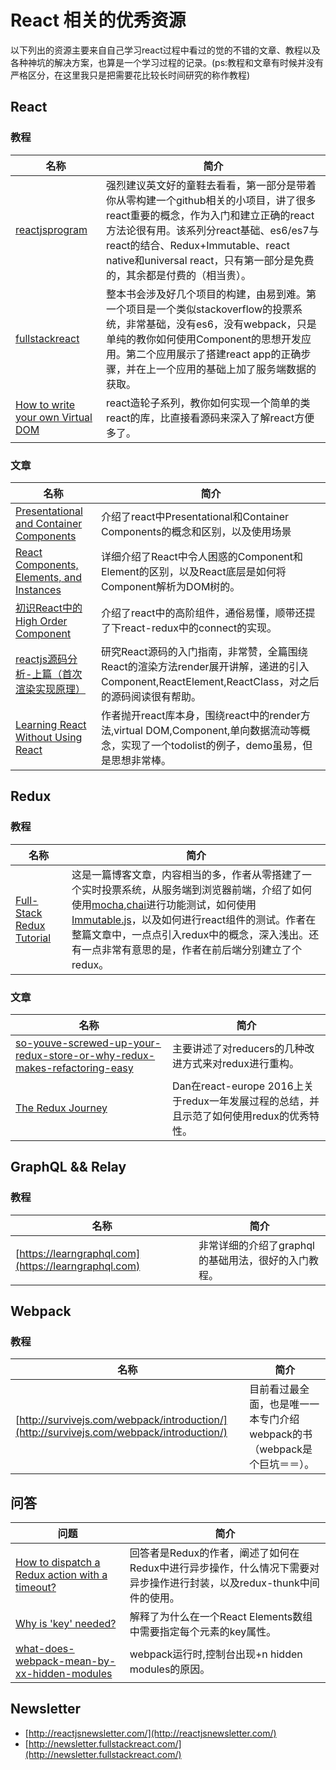 # React 相关的优秀资源
以下列出的资源主要来自自己学习react过程中看过的觉的不错的文章、教程以及各种神坑的解决方案，也算是一个学习过程的记录。(ps:教程和文章有时候并没有严格区分，在这里我只是把需要花比较长时间研究的称作教程)

## React
### 教程
名称  |  简介
---- | ----
[reactjsprogram](http://www.reactjsprogram.com/) | 强烈建议英文好的童鞋去看看，第一部分是带着你从零构建一个github相关的小项目，讲了很多react重要的概念，作为入门和建立正确的react方法论很有用。该系列分react基础、es6/es7与react的结合、Redux+Immutable、react native和universal react，只有第一部分是免费的，其余都是付费的（相当贵）。
[fullstackreact](https://www.fullstackreact.com/) | 整本书会涉及好几个项目的构建，由易到难。第一个项目是一个类似stackoverflow的投票系统，非常基础，没有es6，没有webpack，只是单纯的教你如何使用Component的思想开发应用。第二个应用展示了搭建react app的正确步骤，并在上一个应用的基础上加了服务端数据的获取。
[How to write your own Virtual DOM](https://medium.com/@deathmood/how-to-write-your-own-virtual-dom-ee74acc13060#.uqcirh1ic) | react造轮子系列，教你如何实现一个简单的类react的库，比直接看源码来深入了解react方便多了。

### 文章
名称  |  简介
---- | ----
[Presentational and Container Components](https://medium.com/@dan_abramov/smart-and-dumb-components-7ca2f9a7c7d0#.3tk94s6k0) | 介绍了react中Presentational和Container Components的概念和区别，以及使用场景
[React Components, Elements, and Instances](https://facebook.github.io/react/blog/2015/12/18/react-components-elements-and-instances.html) | 详细介绍了React中令人困惑的Component和Element的区别，以及React底层是如何将Component解析为DOM树的。
[初识React中的High Order Component](https://leozdgao.me/chushi-hoc/) | 介绍了react中的高阶组件，通俗易懂，顺带还提了下react-redux中的connect的实现。
[reactjs源码分析-上篇（首次渲染实现原理）](http://purplebamboo.github.io/2015/09/15/reactjs_source_analyze_part_one/) | 研究React源码的入门指南，非常赞，全篇围绕React的渲染方法render展开讲解，递进的引入Component,ReactElement,ReactClass，对之后的源码阅读很有帮助。
[Learning React Without Using React](https://medium.com/javascript-inside/learn-the-concepts-part-1-418952d968cb#.6e7z5tvgq) | 作者抛开react库本身，围绕react中的render方法,virtual DOM,Component,单向数据流动等概念，实现了一个todolist的例子，demo虽易，但是思想非常棒。

## Redux
### 教程
名称 | 简介
---- | ----
[Full-Stack Redux Tutorial](http://teropa.info/blog/2015/09/10/full-stack-redux-tutorial.html) | 这是一篇博客文章，内容相当的多，作者从零搭建了一个实时投票系统，从服务端到浏览器前端，介绍了如何使用[mocha](https://mochajs.org/),[chai](http://chaijs.com/)进行功能测试，如何使用[Immutable.js](https://github.com/facebook/immutable-js)，以及如何进行react组件的测试。作者在整篇文章中，一点点引入redux中的概念，深入浅出。还有一点非常有意思的是，作者在前后端分别建立了个redux。

### 文章
名称 | 简介
---- | ----
[so-youve-screwed-up-your-redux-store-or-why-redux-makes-refactoring-easy](https://blog.boldlisting.com/so-youve-screwed-up-your-redux-store-or-why-redux-makes-refactoring-easy-400e19606c71?utm_campaign=React%2BNewsletter&utm_medium=email&utm_source=React_Newsletter_32#.1po5f1k30) | 主要讲述了对reducers的几种改进方式来对redux进行重构。
[The Redux Journey](https://www.youtube.com/watch?v=uvAXVMwHJXU&feature=youtu.be) | Dan在react-europe 2016上关于redux一年发展过程的总结，并且示范了如何使用redux的优秀特性。

## GraphQL && Relay
### 教程
名称 | 简介
---- | ----
[https://learngraphql.com](https://learngraphql.com) | 非常详细的介绍了graphql的基础用法，很好的入门教程。

## Webpack
### 教程
名称 | 简介
---- | ----
[http://survivejs.com/webpack/introduction/](http://survivejs.com/webpack/introduction/) | 目前看过最全面，也是唯一一本专门介绍webpack的书（webpack是个巨坑＝＝）。


## 问答
问题  |  简介
---- | ----
[How to dispatch a Redux action with a timeout?](http://stackoverflow.com/questions/35411423/how-to-dispatch-a-redux-action-with-a-timeout/35415559#35415559) | 回答者是Redux的作者，阐述了如何在Redux中进行异步操作，什么情况下需要对异步操作进行封装，以及redux-thunk中间件的使用。
[Why is 'key' needed?](https://www.reddit.com/r/reactjs/comments/4mjdcf/why_cant_i_put_key_in_default_props_or_define_the/d3xwa6m) | 解释了为什么在一个React Elements数组中需要指定每个元素的key属性。
[what-does-webpack-mean-by-xx-hidden-modules](https://stackoverflow.com/questions/28858176/what-does-webpack-mean-by-xx-hidden-modules) | webpack运行时,控制台出现+n hidden modules的原因。

## Newsletter
* [http://reactjsnewsletter.com/](http://reactjsnewsletter.com/)
* [http://newsletter.fullstackreact.com/](http://newsletter.fullstackreact.com/)